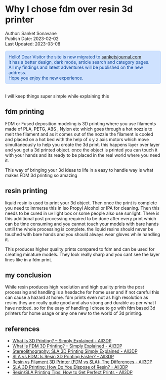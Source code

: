 # Why I chose fdm over resin 3d printer
Author: Sanket Sonavane   
Publish Date: 2023-02-02   
Last Updated: 2023-03-08  

<div style="color: #084298; background-color: #cfe2ff; padding: 10px; border: 1px solid #b6d4fe; border-radius: 5px;">  
Hello! Dear Visitor the site is now migrated to <a href="https://www.sanketsjournal.com">sanketsjournal.com</a>  <br>
It has a better design, dark mode, article search and category pages.  <br>
All my findings and latest adventures will be published on the new address. <br>  
Hope you enjoy the new experience.  
</div> <br>

I will keep things super simple while explaining this 

## fdm printing 
FDM or Fused deposition modeling is 3D printing where you use filaments made of PLA, PETG, ABS , Nylon etc which goes through a hot nozzle to melt the filament and as it comes out of the nozzle the filament is cooled and placed on a hot bed with the help of x y z axis motors which move simultaneously to help you create the 3d print. this happens layer over layer and you get a 3d printed object. once the object is printed you can touch it with your hands and its ready to be placed in the real world where you need it.

This way of bringing your 3d ideas to life in a easy to handle way is what makes FDM 3d printing so amazing

## resin printing
liquid resin is used to print your 3d object. Then once the print is complete you need to immerse this in Iso Propyl Alcohol or IPA for cleaning. Then this needs to be cured in uv light box or some people also use sunlight. There is this additional post processing required to be done after every print which can be time consuming and you cannot touch your models with bare hands untill the whole processing is complete. the liquid resins should never be touched with bare hands and you should always wear gloves while handling it. 

This produces higher quality prints compared to fdm and can be used for creating minature models. 
They look really sharp and you cant see the layer lines like in a fdm print. 

## my conclusion
While resin produces high resolution and high quality prints the post processing and handling is a headache for home user and if not careful this can cause a hazard at home. fdm prints even not as high resolution as resins they are really quite good and also strong and durable as per what I have noticed. so for the easy of handling I chose to go with fdm based 3d printers for home usage or any one new to the world of 3d printing.

## references
- [What Is 3D Printing? – Simply Explained - All3DP](https://all3dp.com/2/what-is-3d-printing/)
- [What Is FDM 3D Printing? – Simply Explained - All3DP](https://all3dp.com/2/fused-deposition-modeling-fdm-3d-printing-simply-explained/)
- [Stereolithography: SLA 3D Printing Simply Explained - All3DP](https://all3dp.com/2/stereolithography-3d-printing-simply-explained/)
- [SLA vs FDM: Is Resin 3D Printing Faster? - All3DP](https://all3dp.com/2/sla-vs-fdm-is-resin-3d-printing-faster/)
- [Resin vs Filament 3D Printer (FDM vs SLA): The Differences - All3DP](https://all3dp.com/2/resin-vs-filament-3d-printer-fdm-vs-sla/)
- [SLA 3D Printing: How Do You Dispose of Resin? - All3DP](https://all3dp.com/2/sla-3d-printing-disposing-of-resin/)
- [Resin/SLA Printing Tips: How to Get Perfect Prints - All3DP](https://all3dp.com/2/resin-printing-tips-sla-printing-tips/)



